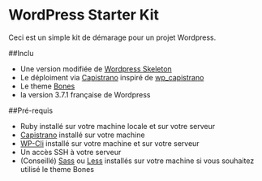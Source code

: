 # WordPress Starter Kit

Ceci est un simple kit de démarage pour un projet Wordpress.

##Inclu

* Une version modifiée de [Wordpress Skeleton](https://github.com/markjaquith/WordPress-Skeleton) 
* Le déploiment via [Capistrano](http://www.capistranorb.com) inspiré de [wp_capistrano](https://github.com/kronda/wp_capistrano)
* Le theme [Bones](http://themble.com/bones/)
* la version 3.7.1 française de Wordpress

##Pré-requis
* Ruby installé sur votre machine locale et sur votre serveur
* [Capistrano](http://www.capistranorb.com) installé sur votre machine
* [WP-Cli](http://wp-cli.org) installé sur votre machine et sur votre serveur
* Un accès SSH à votre serveur
* (Conseillé) [Sass](http://sass-lang.com) ou [Less](http://lesscss.org) installés sur votre machine si vous souhaitez utilisé le theme Bones